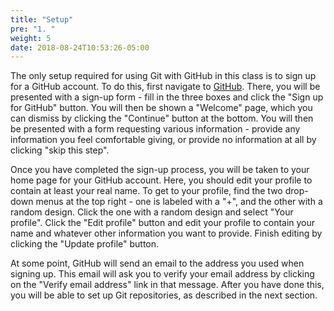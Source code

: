 ```yaml
---
title: "Setup"
pre: "1. "
weight: 5
date: 2018-08-24T10:53:26-05:00
---
```


The only setup required for using Git with GitHub in this class is to sign up for a GitHub account. To do this, first navigate to [GitHub](http://github.com). There, you will be presented with a sign-up form - fill in the three boxes and click the "Sign up for GitHub" button. You will then be shown a "Welcome" page, which you can dismiss by clicking the "Continue" button at the bottom. You will then be presented with a form requesting various information - provide any information you feel comfortable giving, or provide no information at all by clicking "skip this step".

Once you have completed the sign-up process, you will be taken to your home page for your GitHub account. Here, you should edit your profile to contain at least your real name. To get to your profile, find the two drop-down menus at the top right - one is labeled with a "+", and the other with a random design. Click the one with a random design and select "Your profile". Click the "Edit profile" button and edit your profile to contain your name and whatever other information you want to provide. Finish editing by clicking the "Update profile" button.

At some point, GitHub will send an email to the address you used when signing up. This email will ask you to verify your email address by clicking on the "Verify email address" link in that message. After you have done this, you will be able to set up Git repositories, as described in the next section.
